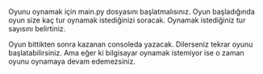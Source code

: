 Oyunu oynamak için main.py dosyasını başlatmalısınız. Oyun başladığında oyun size kaç tur oynamak istediğinizi soracak. Oynamak istediğiniz tur sayısını belirtiniz. 

Oyun bittikten sonra kazanan consoleda yazacak. Dilerseniz tekrar oyunu başlatabilirsiniz. Ama eğer ki bilgisayar oynamak istemiyor ise o zaman oyunu oynamaya devam edemezsiniz.
